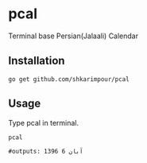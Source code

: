 # pcal
Terminal base Persian(Jalaali) Calendar

## Installation
```
go get github.com/shkarimpour/pcal
```

## Usage
Type pcal in terminal.
```
pcal

#outputs: 1396 آبان 6
```
